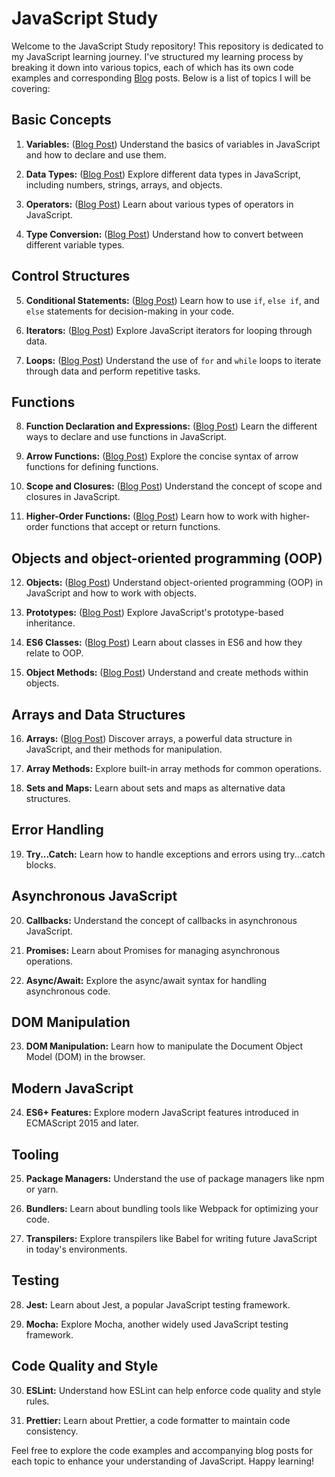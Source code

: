 # JavaScript Study

Welcome to the JavaScript Study repository! This repository is dedicated to my JavaScript learning journey. I've structured my learning process by breaking it down into various topics, each of which has its own code examples and corresponding [Blog](https://linkzy.dev/) posts. Below is a list of topics I will be covering:

## Basic Concepts

1. **Variables:** ([Blog Post](https://linkzy.dev/understanding-variables-in-javascript/)) Understand the basics of variables in JavaScript and how to declare and use them.

2. **Data Types:** ([Blog Post](https://linkzy.dev/understanding-javascript-data-structures/)) Explore different data types in JavaScript, including numbers, strings, arrays, and objects.

3. **Operators:** ([Blog Post](https://linkzy.dev/a-comprehensive-guide-to-javascript-operators/)) Learn about various types of operators in JavaScript.

4. **Type Conversion:** ([Blog Post](https://linkzy.dev/demystifying-type-conversion-in-javascript/)) Understand how to convert between different variable types.

## Control Structures

5. **Conditional Statements:** ([Blog Post](https://linkzy.dev/conditional-structures-in-javascript/)) Learn how to use `if`, `else if`, and `else` statements for decision-making in your code.

6. **Iterators:** ([Blog Post](https://linkzy.dev/iterators-in-javascript/)) Explore JavaScript iterators for looping through data.

7. **Loops:** ([Blog Post](https://linkzy.dev/loops-in-javascript/)) Understand the use of `for` and `while` loops to iterate through data and perform repetitive tasks.

## Functions

8. **Function Declaration and Expressions:** ([Blog Post](https://linkzy.dev/demystifying-javascript-functions/)) Learn the different ways to declare and use functions in JavaScript.

9. **Arrow Functions:** ([Blog Post](https://linkzy.dev/arrow-functions-the-concise-syntax/)) Explore the concise syntax of arrow functions for defining functions.

10. **Scope and Closures:** ([Blog Post](https://linkzy.dev/scope-and-closures-unveiling-javascripts-execution-context/)) Understand the concept of scope and closures in JavaScript.

11. **Higher-Order Functions:** ([Blog Post](https://linkzy.dev/higher-order-functions-embracing-the-power-of-functions/)) Learn how to work with higher-order functions that accept or return functions.

## Objects and object-oriented programming (OOP)

12. **Objects:** ([Blog Post](https://linkzy.dev/objects-in-javascript-unveiling-the-power-of-oop/)) Understand object-oriented programming (OOP) in JavaScript and how to work with objects.

13. **Prototypes:** ([Blog Post](https://linkzy.dev/prototypes-in-javascript-embracing-inheritance/)) Explore JavaScript's prototype-based inheritance.

14. **ES6 Classes:** ([Blog Post](https://linkzy.dev/es6-classes-the-modern-face-of-javascript-oop/)) Learn about classes in ES6 and how they relate to OOP.

15. **Object Methods:** ([Blog Post](https://linkzy.dev/object-methods-in-javascript-unleashing-the-power-of-functions-within-objects/)) Understand and create methods within objects.

## Arrays and Data Structures

16. **Arrays:** ([Blog Post](https://linkzy.dev/arrays-in-javascript-unveiling-the-power-of-ordered-collections/)) Discover arrays, a powerful data structure in JavaScript, and their methods for manipulation.

17. **Array Methods:** Explore built-in array methods for common operations.

18. **Sets and Maps:** Learn about sets and maps as alternative data structures.

## Error Handling

19. **Try...Catch:** Learn how to handle exceptions and errors using try...catch blocks.

## Asynchronous JavaScript

20. **Callbacks:** Understand the concept of callbacks in asynchronous JavaScript.

21. **Promises:** Learn about Promises for managing asynchronous operations.

22. **Async/Await:** Explore the async/await syntax for handling asynchronous code.

## DOM Manipulation

23. **DOM Manipulation:** Learn how to manipulate the Document Object Model (DOM) in the browser.

## Modern JavaScript

24. **ES6+ Features:** Explore modern JavaScript features introduced in ECMAScript 2015 and later.

## Tooling

25. **Package Managers:** Understand the use of package managers like npm or yarn.

26. **Bundlers:** Learn about bundling tools like Webpack for optimizing your code.

27. **Transpilers:** Explore transpilers like Babel for writing future JavaScript in today's environments.

## Testing

28. **Jest:** Learn about Jest, a popular JavaScript testing framework.

29. **Mocha:** Explore Mocha, another widely used JavaScript testing framework.

## Code Quality and Style

30. **ESLint:** Understand how ESLint can help enforce code quality and style rules.

31. **Prettier:** Learn about Prettier, a code formatter to maintain code consistency.

Feel free to explore the code examples and accompanying blog posts for each topic to enhance your understanding of JavaScript. Happy learning!
